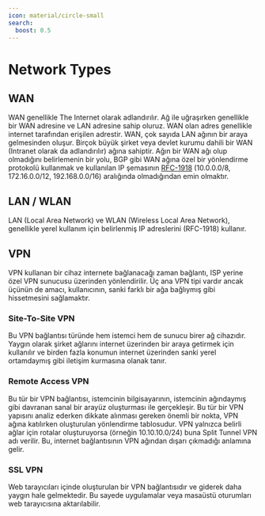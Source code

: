```yaml
---
icon: material/circle-small
search:
  boost: 0.5
---
```


# Network Types

## WAN

WAN genellikle The Internet olarak adlandırılır. Ağ ile uğraşırken genellikle bir WAN adresine ve LAN adresine sahip oluruz. WAN olan adres genellikle internet tarafından erişilen adrestir. WAN, çok sayıda LAN ağının bir araya gelmesinden oluşur. Birçok büyük şirket veya devlet kurumu dahili bir WAN (Intranet olarak da adlandırılır) ağına sahiptir. Ağın bir WAN ağı olup olmadığını belirlemenin bir yolu, BGP gibi WAN ağına özel bir yönlendirme protokolü kullanmak ve kullanılan IP şemasının [RFC-1918](https://www.arin.net/reference/research/statistics/address_filters/) (10.0.0.0/8, 172.16.0.0/12, 192.168.0.0/16) aralığında olmadığından emin olmaktır.

## LAN / WLAN

LAN (Local Area Network) ve WLAN (Wireless Local Area Network), genellikle yerel kullanım için belirlenmiş IP adreslerini (RFC-1918) kullanır.

## VPN

VPN kullanan bir cihaz internete bağlanacağı zaman bağlantı, ISP yerine özel VPN sunucusu üzerinden yönlendirilir. Üç ana VPN tipi vardır ancak üçünün de amacı, kullanıcının, sanki farklı bir ağa bağlıymış gibi hissetmesini sağlamaktır.

### Site-To-Site VPN

Bu VPN bağlantısı türünde hem istemci hem de sunucu birer ağ cihazıdır. Yaygın olarak şirket ağlarını internet üzerinden bir araya getirmek için kullanılır ve birden fazla konumun internet üzerinden sanki yerel ortamdaymış gibi iletişim kurmasına olanak tanır.

### Remote Access VPN

Bu tür bir VPN bağlantısı, istemcinin bilgisayarının, istemcinin ağındaymış gibi davranan sanal bir arayüz oluşturması ile gerçekleşir. Bu tür bir VPN yapısını analiz ederken dikkate alınması gereken önemli bir nokta, VPN ağına katılırken oluşturulan yönlendirme tablosudur. VPN yalnızca belirli ağlar için rotalar oluşturuyorsa (örneğin 10.10.10.0/24) buna Split Tunnel VPN adı verilir. Bu, internet bağlantısının VPN ağından dışarı çıkmadığı anlamına gelir.

### SSL VPN

Web tarayıcıları içinde oluşturulan bir VPN bağlantısıdır ve giderek daha yaygın hale gelmektedir. Bu sayede uygulamalar veya masaüstü oturumları web tarayıcısına aktarılabilir.
